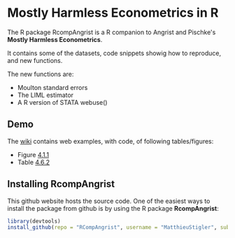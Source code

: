 Mostly Harmless Econometrics in R
========================================================

The R package RcompAngrist is a R companion to Angrist and Pischke's **Mostly Harmless Econometrics**. 

It contains some of the datasets, code snippets showig how to reproduce, and new functions.

The new functions are:

* Moulton standard errors
* The LIML estimator
* A R version of STATA webuse()

Demo
-----------------------
The [wiki](http://github.com/MatthieuStigler/RCompAngrist/wiki/FIG_4.1.1) contains web examples, with code, of following tables/figures:

* Figure [4.1.1](http://github.com/MatthieuStigler/RCompAngrist/wiki/FIG_4.1.1)
* Table [4.6.2](http://github.com/MatthieuStigler/RCompAngrist/wiki/TAB_4.6.2)


Installing **RcompAngrist**
-----------------------

This github website hosts the source code. One of the easiest ways to install the package from github is by using the R package **RcompAngrist**:


```r
library(devtools)
install_github(repo = "RCompAngrist", username = "MatthieuStigler", subdir = "RcompAngrist")
```
